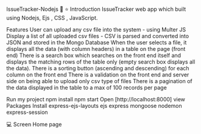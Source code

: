 IssueTracker-Nodejs 🚀
⭐ Introduction
IssueTracker web app which built using Nodejs, Ejs , CSS , JavaScript.

Features
User can upload any csv file into the system - using Multer JS
Display a list of all uploaded csv files - CSV is parsed and converted into JSON and stored in the Mongo Database
When the user selects a file, it displays all the data (with column headers) in a table on the page (front end)
There is a search box which searches on the front end itself and displays the matching rows of the table only (empty search box displays all the data).
There is a sorting button (ascending and descending) for each column on the front end
There is a validation on the front end and server side on being able to upload only csv type of files
There is a pagination of the data displayed in the table to a max of 100 records per page


Run my project
    npm install
    npm start
    Open [http://localhost:8000] view
Packages Install
express-ejs-layouts
ejs
express
mongoose
nodemon
express-session

💻 Screen
Home page
